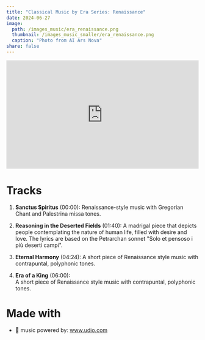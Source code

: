 ```yaml
---
title: "Classical Music by Era Series: Renaissance"
date: 2024-06-27
image: 
  path: /images_music/era_renaissance.png
  thumbnail: /images_music_smaller/era_renaissance.png
  caption: "Photo from AI Ars Nova"
share: false
---
```

<div style="position: relative; padding-bottom: 56.25%; height: 0; overflow: hidden; max-width: 100%; height: auto; margin-bottom: 20px;">
  <iframe style="position: absolute; top: 0; left: 0; width: 100%; height: 100%;" src="https://www.youtube.com/embed/EYxoMert6z4" title="YouTube video player" frameborder="0" allow="accelerometer; autoplay; clipboard-write; encrypted-media; gyroscope; picture-in-picture; web-share" referrerpolicy="strict-origin-when-cross-origin" allowfullscreen></iframe>
</div>

# Tracks
1. **Sanctus Spiritus** (00:00): 
Renaissance-style music with Gregorian Chant and Palestrina missa tones.

2. **Reasoning in the Deserted Fields** (01:40):
A madrigal piece that depicts people contemplating the nature of human life, filled with desire and love. The lyrics are based on the Petrarchan sonnet "Solo et pensoso i più deserti campi".

3. **Eternal Harmony** (04:24): 
A short piece of Renaissance style music with contrapuntal, polyphonic tones.

4. **Era of a King** (06:00):  
A short piece of Renaissance style music with contrapuntal, polyphonic tones.

# Made with 
- 🎵 music powered by: www.udio.com